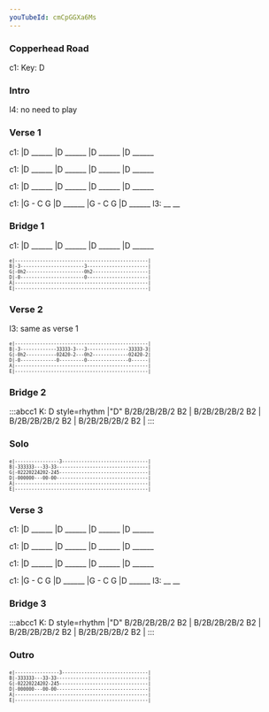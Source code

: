 ```yaml
---
youTubeId: cmCpGGXa6Ms
---
```


### Copperhead Road

c1: Key: D

### Intro

l4: no need to play

### Verse 1

c1: |D ______ |D ______ |D ______ |D ______

c1: |D ______ |D ______ |D ______ |D ______

c1: |D ______ |D ______ |D ______ |D ______

c1: |G - C G  |D ______ |G - C G  |D ______
l3:        __                  __

### Bridge 1

c1: |D ______ |D ______ |D ______ |D ______

<span style="font-size:0.7em; scroll-snap-stop: always; scroll-snap-align: start;">

```
e|------------------------------------------------|
B|-3-----------------------3----------------------|
G|-0h2---------------------0h2--------------------|
D|-0-----------------------0----------------------|
A|------------------------------------------------|
E|------------------------------------------------|
```
</span>

### Verse 2

l3: same as verse 1

<span style="font-size:0.7em; scroll-snap-stop: always; scroll-snap-align: start;">

```
e|------------------------------------------------|
B|-3-------------33333-3---3---------------33333-3|
G|-0h2-----------02420-2---0h2-------------02420-2|
D|-0-------------0---------0---------------0------|
A|------------------------------------------------|
E|------------------------------------------------|
```
</span>

### Bridge 2

:::abcc1
K: D style=rhythm
|"D" B/2B/2B/2B/2 B2 | B/2B/2B/2B/2 B2 | B/2B/2B/2B/2 B2 | B/2B/2B/2B/2 B2 |
:::

### Solo

<span style="font-size:0.7em; scroll-snap-stop: always; scroll-snap-align: start;">

```
e|----------------3-------------------------------|
B|-333333---33-33---------------------------------|
G|-02220224202-245--------------------------------|
D|-000000---00-00---------------------------------|
A|------------------------------------------------|
E|------------------------------------------------|
```
</span>

### Verse 3

c1: |D ______ |D ______ |D ______ |D ______

c1: |D ______ |D ______ |D ______ |D ______

c1: |D ______ |D ______ |D ______ |D ______

c1: |G - C G  |D ______ |G - C G  |D ______
l3:        __                  __

### Bridge 3

:::abcc1
K: D style=rhythm
|"D" B/2B/2B/2B/2 B2 | B/2B/2B/2B/2 B2 | B/2B/2B/2B/2 B2 | B/2B/2B/2B/2 B2 |
:::

### Outro

<span style="font-size:0.7em; scroll-snap-stop: always; scroll-snap-align: start;">

```
e|----------------3-------------------------------|
B|-333333---33-33---------------------------------|
G|-02220224202-245--------------------------------|
D|-000000---00-00---------------------------------|
A|------------------------------------------------|
E|------------------------------------------------|
```
</span>
